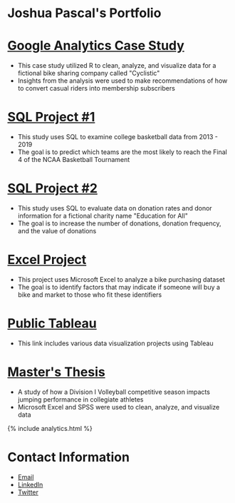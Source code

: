 # Joshua Pascal's Portfolio

# [Google Analytics Case Study](https://drive.google.com/file/d/1tZYKD6RjEmMmeYyVefNmkPDfx0Ao9UPj/view?usp=share_link)
+ This case study utilized R to clean, analyze, and visualize data for a fictional bike sharing company called "Cyclistic"
+ Insights from the analysis were used to make recommendations of how to convert casual riders into membership subscribers

# [SQL Project #1](https://github.com/JPascal95/CBB-Project/blob/main/README.md)
+ This study uses SQL to examine college basketball data from 2013 - 2019
+ The goal is to predict which teams are the most likely to reach the Final 4 of the NCAA Basketball Tournament

# [SQL Project #2](https://submissions.cloudfront.entrylevel.net/e52b4143-807f-439e-8381-f0855952b3f3/cebcea36-6db2-48e7-b0a3-347ed21924a4/b6290d9a-7970-4cdf-a132-8c3643e29ba9/da55268d752f837fa772013f6daea54b7d3eb411ab32122ea30f16fa477de3dd75e1cebf932fc6c2775b7168888bd8bb33c8aa78ab2112ad01337c8104186ce4.pdf?_gl=1*1yh5xzv*_ga*MTA1NjcxMjM3MC4xNjcyODQzODc5*_ga_8RTQ11GGMX*MTY3Mjg0Mzg3OS4xLjEuMTY3Mjg0Mzk1My41My4wLjA.)
+ This study uses SQL to evaluate data on donation rates and donor information for a fictional charity name "Education for All" 
+ The goal is to increase the number of donations, donation frequency, and the value of donations

# [Excel Project](https://drive.google.com/drive/folders/1jaTvPiI1D7ppQHbAO31Fm-dAbPklpn79)
+ This project uses Microsoft Excel to analyze a bike purchasing dataset
+ The goal is to identify factors that may indicate if someone will buy a bike and market to those who fit these identifiers

# [Public Tableau](https://public.tableau.com/app/profile/joshua.pascal)
+ This link includes various data visualization projects using Tableau

# [Master's Thesis](https://digitalcommons.georgiasouthern.edu/cgi/viewcontent.cgi?article=3330&context=etd)
+ A study of how a Division I Volleyball competitive season impacts jumping performance in collegiate athletes
+ Microsoft Excel and SPSS were used to clean, analyze, and visualize data

{% include analytics.html %} 
# Contact Information
+ [Email](jp26238@georgiasouthern.edu)
+ [LinkedIn](https://www.linkedin.com/in/joshua-pascal-94914992/)
+ [Twitter](https://twitter.com/jpascalms?s=21&t=alH7_RF8Aa9hXBOdFNeDbg)

